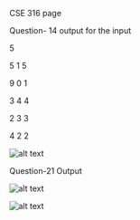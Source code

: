 CSE 316 page

Question- 14 output for the input

5

5 1 5

9 0 1

3 4 4

2 3 3 

4 2 2

![alt text](https://github.com/agharshit08/CSE-316-CA2/blob/master/ss1.PNG "Question 14")

Question-21 Output


![alt text](https://github.com/agharshit08/CSE-316-CA2/blob/master/ss2.PNG "Question 21")

![alt text](https://github.com/agharshit08/CSE-316-CA2/blob/master/ss3.jpeg "Question 21")
